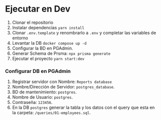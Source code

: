 # Ejecutar en Dev

1. Clonar el repositorio
2. Instalar dependencias `yarn install`
3. Clonar `.env.template` y renombrarlo a `.env` y completar las variables de entorno
4. Levantar la DB `docker compose up -d`
5. Configurar la BD en PGAdmin.
6. Generar Schema de Prsma: `npx prisma generate`
7. Ejecutar el proyecto `yarn start:dev`

### Configurar DB en PGAdmin

1. Registrar servidor con Nombre: `Reports database`
2. Nombre/Dirección de Servidor: `postgres_database`.
3. BD de mantenimiento: `postgres`.
4. Nombre de Usuario: `postgres`.
5. Contraseña: `123456`.
6. En la DB `postgres` generar la tabla y los datos con el query que esta en la carpeta: `/queries/01-employees.sql`.
